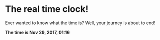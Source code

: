 # The real time clock!

Ever wanted to know what the time is? Well, your journey is about to end!

**The time is Nov 29, 2017, 01:16**